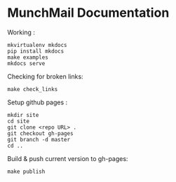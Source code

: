 # MunchMail Documentation

Working :

    mkvirtualenv mkdocs
    pip install mkdocs
    make examples
    mkdocs serve

Checking for broken links:

    make check_links

Setup github pages :

    mkdir site
    cd site
    git clone <repo URL> .
    git checkout gh-pages
    git branch -d master
    cd ..

Build & push current version to gh-pages:

    make publish
